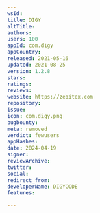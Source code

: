 ```yaml
---
wsId: 
title: DIGY
altTitle: 
authors: 
users: 100
appId: com.digy
appCountry: 
released: 2021-05-16
updated: 2021-08-25
version: 1.2.8
stars: 
ratings: 
reviews: 
website: https://zebitex.com
repository: 
issue: 
icon: com.digy.png
bugbounty: 
meta: removed
verdict: fewusers
appHashes: 
date: 2024-04-19
signer: 
reviewArchive: 
twitter: 
social: 
redirect_from: 
developerName: DIGYCODE
features: 

---
```


